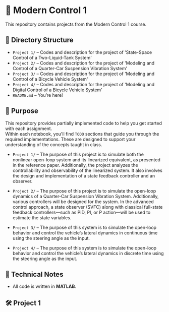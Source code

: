 # 📘 Modern Control 1

This repository contains projects from the Modern Control 1 course.

## 📁 Directory Structure

- `Project 1/` – Codes and description for the project of 'State-Space Control of a Two-Liquid-Tank System'
- `Project 2/` – Codes and description for the project of 'Modeling and Control of a Quarter-Car Suspension Vibration System'
- `Project 3/` – Codes and description for the project of 'Modeling and Control of a Bicycle Vehicle System'
- `Project 4/` – Codes and description for the project of 'Modeling and Digital Control of a Bicycle Vehicle System'
- `README.md` – You’re here!

## 🎯 Purpose

This repository provides partially implemented code to help you get started with each assignment.  
Within each notebook, you'll find `TODO` sections that guide you through the required implementations. These are designed to support your understanding of the concepts taught in class.

- `Project 1/` – The purpose of this project is to simulate both the nonlinear open-loop system and its linearized equivalent, as presented in the reference paper. Additionally, the project analyzes the controllability and observability of the linearized system. It also involves the design and implementation of a state feedback controller and an observer.

- `Project 2/` – The purpose of this project is to simulate the open-loop dynamics of a Quarter-Car Suspension Vibration System. Additionally, various controllers will be designed for the system. In the advanced control approach, a state observer (SVFC) along with classical full-state feedback controllers—such as PID, PI, or P action—will be used to estimate the state variables.

- `Project 3/` – The purpose of this system is to simulate the open-loop behavior and control the vehicle’s lateral dynamics in continuous time using the steering angle as the input.

- `Project 4/` – The purpose of this system is to simulate the open-loop behavior and control the vehicle’s lateral dynamics in discrete time using the steering angle as the input.

## 🧠 Technical Notes

- All code is written in **MATLAB**.


## 🛠️ Project 1
